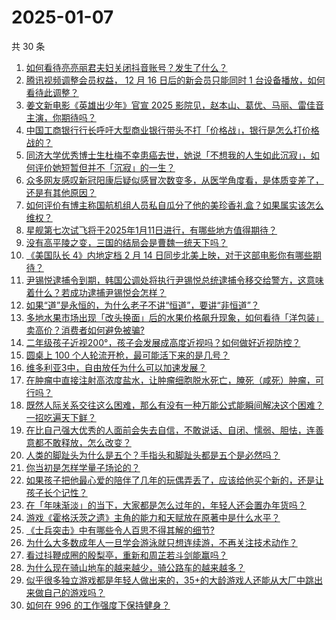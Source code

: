 # 2025-01-07

共 30 条

<!-- BEGIN ZHIHUQUESTIONS -->
<!-- 最后更新时间 Tue Jan 07 2025 00:11:05 GMT+0800 (China Standard Time) -->
1. [如何看待亮亮丽君夫妇关闭抖音账号？发生了什么？](https://www.zhihu.com/question/8770865017)
1. [腾讯视频调整会员权益， 12 月 16 日后的新会员只能同时 1 台设备播放，如何看待此调整？](https://www.zhihu.com/question/6454642246)
1. [姜文新电影《英雄出少年》官宣 2025 影院见，赵本山、葛优、马丽、雷佳音主演，你期待吗？](https://www.zhihu.com/question/8837418300)
1. [中国工商银行行长呼吁大型商业银行带头不打「价格战」，银行是怎么打价格战的？](https://www.zhihu.com/question/8787635435)
1. [同济大学优秀博士生杜梅不幸患癌去世，她说「不想我的人生如此沉寂」，如何评价她短暂但并不「沉寂」的一生？](https://www.zhihu.com/question/8838551472)
1. [众多网友感叹新冠阳康后疑似感冒次数变多，从医学角度看，是体质变差了，还是有其他原因？](https://www.zhihu.com/question/8636783554)
1. [如何评价有博主称国航机组人员私自瓜分了他的美珍香礼盒？如果属实该怎么维权？](https://www.zhihu.com/question/8641132283)
1. [星舰第七次试飞将于2025年1月11日进行，有哪些地方值得期待？](https://www.zhihu.com/question/7707266904)
1. [没有高平陵之变，三国的结局会是曹魏一统天下吗？](https://www.zhihu.com/question/8791902653)
1. [《美国队长 4》内地定档 2 月 14 日同步北美上映，对于这部电影你有哪些期待？](https://www.zhihu.com/question/8845368665)
1. [尹锡悦逮捕令到期，韩国公调处将执行尹锡悦总统逮捕令移交给警方，这意味着什么？若成功逮捕尹锡悦会怎样？](https://www.zhihu.com/question/8836251293)
1. [如果“道”是永恒的，为什么老子不讲“恒道”，要讲“非恒道”？](https://www.zhihu.com/question/8465847276)
1. [多地水果市场出现「改头换面」后的水果价格飙升现象，如何看待「洋包装」卖高价？消费者如何避免被骗?](https://www.zhihu.com/question/8760158046)
1. [二年级孩子近视200°，孩子会发展成高度近视吗？如何做好近视防控？](https://www.zhihu.com/question/8612032173)
1. [圆桌上 100 个人轮流开枪，最可能活下来的是几号？](https://www.zhihu.com/question/8225556361)
1. [维多利亚3中，自由放任为什么可以加速发展？](https://www.zhihu.com/question/8547535496)
1. [在肿瘤中直接注射高浓度盐水，让肿瘤细胞脱水死亡，腌死（咸死）肿瘤，可行吗？](https://www.zhihu.com/question/7843934510)
1. [既然人际关系交往这么困难，那么有没有一种万能公式能瞬间解决这个困难？一招吃遍天下鲜？](https://www.zhihu.com/question/8649712888)
1. [在比自己强大优秀的人面前会失去自信，不敢说话、自闭、懦弱、胆怯，连善意都不敢释放，怎么改变？](https://www.zhihu.com/question/588130957)
1. [人类的脚趾头为什么是五个？手指头和脚趾头都是五个是必然吗？](https://www.zhihu.com/question/8392216325)
1. [你当初是怎样学量子场论的？](https://www.zhihu.com/question/429386653)
1. [如果孩子把他最心爱的陪伴了几年的玩偶弄丢了，应该给他买个新的，还是让孩子长个记性？](https://www.zhihu.com/question/515264590)
1. [在「年味渐淡」的当下，大家都是怎么过年的，年轻人还会置办年货吗？](https://www.zhihu.com/question/8818628153)
1. [游戏《霍格沃茨之遗》主角的能力和天赋放在原著中是什么水平？](https://www.zhihu.com/question/584448956)
1. [《士兵突击》中有哪些令人百思不得其解的细节?](https://www.zhihu.com/question/626896701)
1. [为什么大多数成年人一旦学会游泳就只想连续游，不再关注技术动作？](https://www.zhihu.com/question/7803569929)
1. [看过抖鞭成圈的殷梨亭，重新和周芷若斗剑能赢吗？](https://www.zhihu.com/question/8551390077)
1. [为什么现在骑山地车的越来越少，骑公路车的越来越多？](https://www.zhihu.com/question/546589221)
1. [似乎很多独立游戏都是年轻人做出来的，35+的大龄游戏人还能从大厂中跳出来做自己的游戏吗？](https://www.zhihu.com/question/4852845720)
1. [如何在 996 的工作强度下保持健身？](https://www.zhihu.com/question/660604317)
<!-- END ZHIHUQUESTIONS -->
